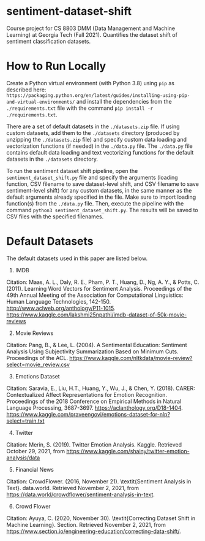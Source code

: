 # sentiment-dataset-shift
Course project for CS 8803 DMM (Data Management and Machine Learning) at Georgia Tech  (Fall 2021). Quantifies the dataset shift of sentiment classification datasets.

# How to Run Locally
Create a Python virtual environment (with Python 3.8) using `pip` as described here: `https://packaging.python.org/en/latest/guides/installing-using-pip-and-virtual-environments/` and install the dependencies from the `./requirements.txt` file with the command `pip install -r ./requirements.txt`. 

There are a set of default datasets in the `./datasets.zip` file. If using custom datasets, add them to the `./datasets` directory (produced by unzipping the `./datasets.zip` file) and specify custom data loading and vectorization functions (if needed) in the `./data.py` file. The `./data.py` file contains default data loading and text vectorizing functions for the default datasets in the `./datasets` directory. 

To run the sentiment dataset shift pipeline, open the `sentiment_dataset_shift.py` file and specify the arguments (loading function, CSV filename to save dataset-level shift, and CSV filename to save sentiment-level shift) for any custom datasets, in the same manner as the default arguments already specified in the file. Make sure to import loading function(s) from the `./data.py` file. Then, execute the pipeline with the command `python3 sentiment_dataset_shift.py`. The results will be saved to CSV files with the specified filenames. 

# Default Datasets
The default datasets used in this paper are listed below. 

1. IMDB

Citation: Maas, A. L., Daly, R. E., Pham, P. T., Huang, D., Ng, A. Y., & Potts, C. (2011). Learning Word Vectors for Sentiment Analysis. Proceedings of the 49th Annual Meeting of the Association for Computational Linguistics: Human Language Technologies, 142-150. http://www.aclweb.org/anthology/P11-1015. https://www.kaggle.com/lakshmi25npathi/imdb-dataset-of-50k-movie-reviews  

2. Movie Reviews 

Citation: Pang, B., & Lee, L. (2004). A Sentimental Education: Sentiment Analysis Using Subjectivity Summarization Based on Minimum Cuts. Proceedings of the ACL. https://www.kaggle.com/nltkdata/movie-review?select=movie_review.csv  

3. Emotions Dataset

Citation: Saravia, E., Liu, H.T., Huang, Y., Wu, J., & Chen, Y. (2018). CARER: Contextualized Affect Representations for Emotion Recognition. Proceedings of the 2018 Conference on Empirical Methods in Natural Language Processing, 3687-3697. https://aclanthology.org/D18-1404. https://www.kaggle.com/praveengovi/emotions-dataset-for-nlp?select=train.txt  

4. Twitter 

Citation: Merin, S. (2019). Twitter Emotion Analysis. Kaggle. Retrieved October 29, 2021, from https://www.kaggle.com/shainy/twitter-emotion-analysis/data  

5. Financial News

Citation: CrowdFlower. (2016, November 21). \textit{Sentiment Analysis in Text}. data.world. Retrieved November 2, 2021, from https://data.world/crowdflower/sentiment-analysis-in-text.

6. Crowd Flower 

Citation: Ayuya, C. (2020, November 30). \textit{Correcting Dataset Shift in Machine Learning}. Section. Retrieved November 2, 2021, from https://www.section.io/engineering-education/correcting-data-shift/. 
